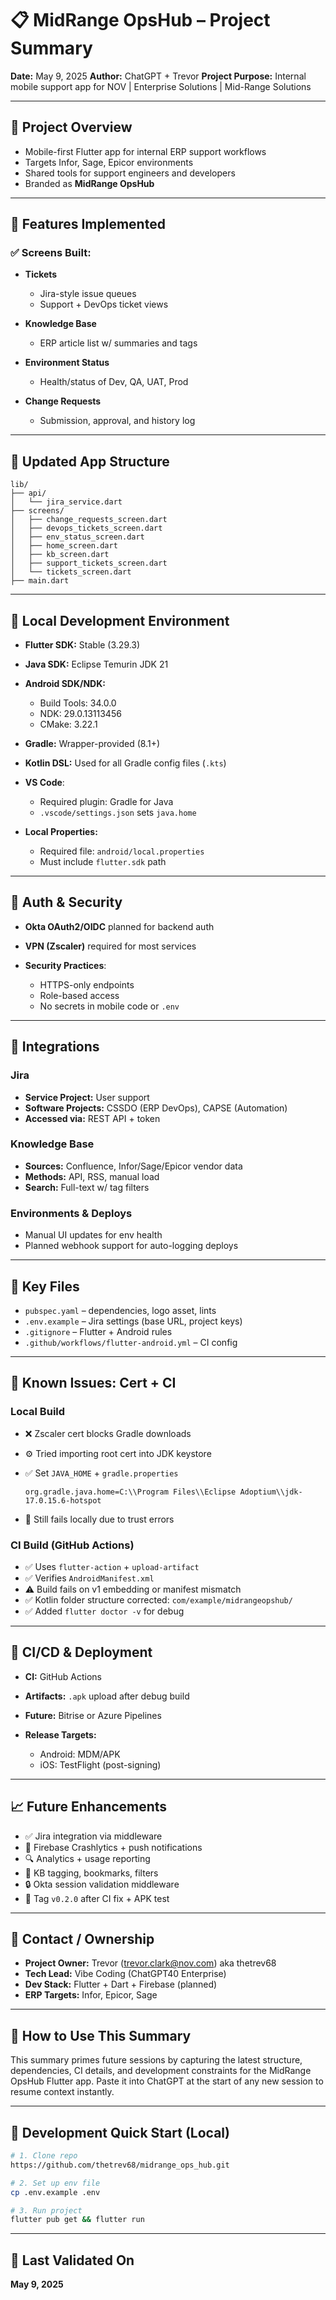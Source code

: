 # 📋 MidRange OpsHub – Project Summary

**Date:** May 9, 2025
**Author:** ChatGPT + Trevor
**Project Purpose:** Internal mobile support app for NOV | Enterprise Solutions | Mid-Range Solutions

---

## 🧭 Project Overview

* Mobile-first Flutter app for internal ERP support workflows
* Targets Infor, Sage, Epicor environments
* Shared tools for support engineers and developers
* Branded as **MidRange OpsHub**

---

## 📱 Features Implemented

### ✅ Screens Built:

* **Tickets**

  * Jira-style issue queues
  * Support + DevOps ticket views
* **Knowledge Base**

  * ERP article list w/ summaries and tags
* **Environment Status**

  * Health/status of Dev, QA, UAT, Prod
* **Change Requests**

  * Submission, approval, and history log

---

## 🧱 Updated App Structure

```
lib/
├── api/
│   └── jira_service.dart
├── screens/
│   ├── change_requests_screen.dart
│   ├── devops_tickets_screen.dart
│   ├── env_status_screen.dart
│   ├── home_screen.dart
│   ├── kb_screen.dart
│   ├── support_tickets_screen.dart
│   └── tickets_screen.dart
├── main.dart
```

---

## 🧰 Local Development Environment

* **Flutter SDK:** Stable (3.29.3)
* **Java SDK:** Eclipse Temurin JDK 21
* **Android SDK/NDK:**

  * Build Tools: 34.0.0
  * NDK: 29.0.13113456
  * CMake: 3.22.1
* **Gradle:** Wrapper-provided (8.1+)
* **Kotlin DSL:** Used for all Gradle config files (`.kts`)
* **VS Code**:

  * Required plugin: Gradle for Java
  * `.vscode/settings.json` sets `java.home`
* **Local Properties:**

  * Required file: `android/local.properties`
  * Must include `flutter.sdk` path

---

## 🔐 Auth & Security

* **Okta OAuth2/OIDC** planned for backend auth
* **VPN (Zscaler)** required for most services
* **Security Practices**:

  * HTTPS-only endpoints
  * Role-based access
  * No secrets in mobile code or `.env`

---

## 🔄 Integrations

### Jira

* **Service Project:** User support
* **Software Projects:** CSSDO (ERP DevOps), CAPSE (Automation)
* **Accessed via:** REST API + token

### Knowledge Base

* **Sources:** Confluence, Infor/Sage/Epicor vendor data
* **Methods:** API, RSS, manual load
* **Search:** Full-text w/ tag filters

### Environments & Deploys

* Manual UI updates for env health
* Planned webhook support for auto-logging deploys

---

## 🧾 Key Files

* `pubspec.yaml` – dependencies, logo asset, lints
* `.env.example` – Jira settings (base URL, project keys)
* `.gitignore` – Flutter + Android rules
* `.github/workflows/flutter-android.yml` – CI config

---

## 🧪 Known Issues: Cert + CI

### Local Build

* ❌ Zscaler cert blocks Gradle downloads
* ⚙️ Tried importing root cert into JDK keystore
* ✅ Set `JAVA_HOME` + `gradle.properties`

  ```
  org.gradle.java.home=C:\\Program Files\\Eclipse Adoptium\\jdk-17.0.15.6-hotspot
  ```
* 🚫 Still fails locally due to trust errors

### CI Build (GitHub Actions)

* ✅ Uses `flutter-action` + `upload-artifact`
* ✅ Verifies `AndroidManifest.xml`
* ⚠️ Build fails on v1 embedding or manifest mismatch
* ✅ Kotlin folder structure corrected: `com/example/midrangeopshub/`
* ✅ Added `flutter doctor -v` for debug

---

## 🚀 CI/CD & Deployment

* **CI:** GitHub Actions
* **Artifacts:** `.apk` upload after debug build
* **Future:** Bitrise or Azure Pipelines
* **Release Targets:**

  * Android: MDM/APK
  * iOS: TestFlight (post-signing)

---

## 📈 Future Enhancements

* ✅ Jira integration via middleware
* 🚀 Firebase Crashlytics + push notifications
* 🔍 Analytics + usage reporting
* 🔖 KB tagging, bookmarks, filters
* 🔒 Okta session validation middleware
* 🏁 Tag `v0.2.0` after CI fix + APK test

---

## 🧭 Contact / Ownership

* **Project Owner:** Trevor (trevor.clark@nov.com) aka thetrev68
* **Tech Lead:** Vibe Coding (ChatGPT40 Enterprise)
* **Dev Stack:** Flutter + Dart + Firebase (planned)
* **ERP Targets:** Infor, Epicor, Sage

---

## 🔁 How to Use This Summary

This summary primes future sessions by capturing the latest structure, dependencies, CI details, and development constraints for the MidRange OpsHub Flutter app. Paste it into ChatGPT at the start of any new session to resume context instantly.

---

## 🚀 Development Quick Start (Local)

```sh
# 1. Clone repo
https://github.com/thetrev68/midrange_ops_hub.git

# 2. Set up env file
cp .env.example .env

# 3. Run project
flutter pub get && flutter run
```

---

## 📅 Last Validated On

**May 9, 2025**